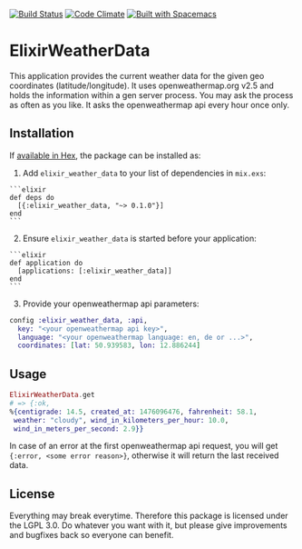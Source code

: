 [![Build Status](https://travis-ci.org/the-guitarman/club_homepage.svg?branch=master)](https://travis-ci.org/the-guitarman/club_homepage)
[![Code Climate](https://codeclimate.com/github/the-guitarman/club_homepage/badges/gpa.svg)](https://codeclimate.com/github/the-guitarman/club_homepage)
[![Built with Spacemacs](https://cdn.rawgit.com/syl20bnr/spacemacs/442d025779da2f62fc86c2082703697714db6514/assets/spacemacs-badge.svg)](http://github.com/syl20bnr/spacemacs)

# ElixirWeatherData

This application provides the current weather data for the given geo coordinates (latitude/longitude). It uses openweathermap.org v2.5 and holds the information within a gen server process. You may ask the process as often as you like. It asks the openweathermap api every hour once only.

## Installation

If [available in Hex](https://hex.pm/docs/publish), the package can be installed as:

  1. Add `elixir_weather_data` to your list of dependencies in `mix.exs`:

    ```elixir
    def deps do
      [{:elixir_weather_data, "~> 0.1.0"}]
    end
    ```

  2. Ensure `elixir_weather_data` is started before your application:

    ```elixir
    def application do
      [applications: [:elixir_weather_data]]
    end
    ```

  3. Provide your openweathermap api parameters:

  ```elixir
  config :elixir_weather_data, :api, 
    key: "<your openweathermap api key>",
    language: "<your openweathermap language: en, de or ...>",
    coordinates: [lat: 50.939583, lon: 12.886244]
  ```

## Usage

  ```elixir
  ElixirWeatherData.get
  # => {:ok,
  %{centigrade: 14.5, created_at: 1476096476, fahrenheit: 58.1,
   weather: "cloudy", wind_in_kilometers_per_hour: 10.0,
   wind_in_meters_per_second: 2.9}}
  ```
  
  In case of an error at the first openweathermap api request, you will get `{:error, <some error reason>}`, otherwise it will return the last received data. 
  
## License

Everything may break everytime. Therefore this package is licensed under the LGPL 3.0. Do whatever you want with it, but please give improvements and bugfixes back so everyone can benefit.
